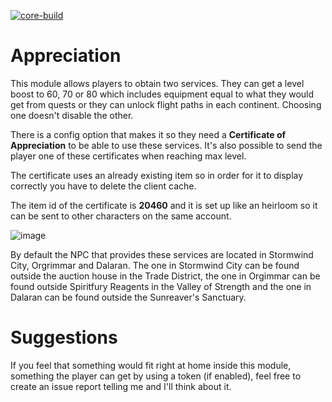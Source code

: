 [![core-build](https://github.com/noisiver/mod-appreciation/actions/workflows/core-build.yml/badge.svg)](https://github.com/noisiver/mod-appreciation/actions/workflows/core-build.yml)

# Appreciation
This module allows players to obtain two services. They can get a level boost to 60, 70 or 80 which includes equipment equal to what they would get from quests or they can unlock flight paths in each continent. Choosing one doesn't disable the other.

There is a config option that makes it so they need a **Certificate of Appreciation** to be able to use these services. It's also possible to send the player one of these certificates when reaching max level.

The certificate uses an already existing item so in order for it to display correctly you have to delete the client cache.

The item id of the certificate is **20460** and it is set up like an heirloom so it can be sent to other characters on the same account.

![image](https://github.com/noisiver/mod-appreciation/assets/5157047/55e9125f-1b66-4813-957d-a0f49206937e)

By default the NPC that provides these services are located in Stormwind City, Orgrimmar and Dalaran. The one in Stormwind City can be found outside the auction house in the Trade District, the one in Orgimmar can be found outside Spiritfury Reagents in the Valley of Strength and the one in Dalaran can be found outside the Sunreaver's Sanctuary.

# Suggestions
If you feel that something would fit right at home inside this module, something the player can get by using a token (if enabled), feel free to create an issue report telling me and I'll think about it.

